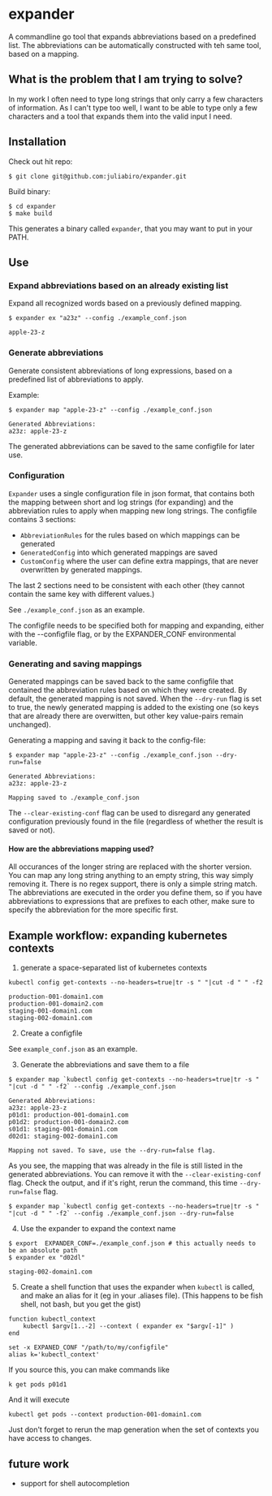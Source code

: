 # expander
A commandline go tool that expands abbreviations based on a predefined list. The abbreviations can be automatically constructed with teh same tool, based on a mapping. 

## What is the problem that I am trying to solve?

In my work I often need to type long strings that only carry a few characters of information. As I can't type too well, I want to be able to type only a few characters and a tool that expands them into the valid input I need. 

## Installation

Check out hit repo:
```
$ git clone git@github.com:juliabiro/expander.git
```

Build binary:
```
$ cd expander
$ make build
```

This generates a binary called `expander`, that you may want to put in your PATH. 

## Use

### Expand abbreviations based on an already existing list

Expand all recognized words based on a previously defined mapping. 
```
$ expander ex "a23z" --config ./example_conf.json

apple-23-z
```

### Generate abbreviations

Generate consistent abbreviations of long expressions, based on a predefined list of abbreviations to apply.

Example:
```
$ expander map "apple-23-z" --config ./example_conf.json

Generated Abbreviations:
a23z: apple-23-z
```

The generated abbreviations can be saved to the same configfile for later use. 

### Configuration

`Expander` uses a single configuration file in json format, that contains both the mapping between short and log strings (for expanding) and the abbreviation rules to apply when mapping new long strings. The configfile contains 3 sections:
- `AbbreviationRules` for the rules based on which mappings can be generated
- `GeneratedConfig` into which generated mappings are saved
- `CustomConfig` where the user can define extra mappings, that are never overwritten by generated mappings. 

The last 2 sections need to be consistent with each other (they cannot contain the same key with different values.)

See `./example_conf.json` as an example. 

The configfile needs to be specified both for mapping and expanding, either with the --configfile flag, or by the EXPANDER_CONF environmental variable. 

### Generating and saving mappings

Generated mappings can be saved back to the same configfile that contained the abbreviation rules based on which they were created. 
By default, the generated mapping is not saved. When the `--dry-run` flag is set to true, the newly generated mapping is added to the existing one (so keys that are already there are overwitten, but other key value-pairs remain unchanged). 

Generating a mapping and saving it back to the config-file:
```
$ expander map "apple-23-z" --config ./example_conf.json --dry-run=false

Generated Abbreviations:
a23z: apple-23-z

Mapping saved to ./example_conf.json
```

The `--clear-existing-conf` flag can be used to disregard any generated configuration previously found in the file (regardless of whether the result is saved or not).

#### How are the abbreviations mapping used?

All occurances of the longer string are replaced with the shorter version. 
You can map any long string anything to an empty string, this way simply removing it. 
There is no regex support, there is only a simple string match. 
The abbreviations are executed in the order you define them, so if you have abbreviations to expressions that are prefixes to each other, make sure to specify the abbreviation for the more specific first. 

## Example workflow: expanding kubernetes contexts

1. generate a space-separated list of kubernetes contexts
```
kubectl config get-contexts --no-headers=true|tr -s " "|cut -d " " -f2
```
``` 
production-001-domain1.com
production-001-domain2.com 
staging-001-domain1.com 
staging-002-domain1.com
```

2. Create a configfile

See `example_conf.json` as an example. 

3. Generate the abbreviations and save them to a file
```
$ expander map `kubectl config get-contexts --no-headers=true|tr -s " "|cut -d " " -f2` --config ./example_conf.json
```

```
Generated Abbreviations:
a23z: apple-23-z
p01d1: production-001-domain1.com
p01d2: production-001-domain2.com
s01d1: staging-001-domain1.com
d02d1: staging-002-domain1.com

Mapping not saved. To save, use the --dry-run=false flag.
```

As you see, the mapping that was already in the file is still listed in the generated abbreviations. You can remove it with the `--clear-existing-conf` flag.
Check the output, and if it's right, rerun the command, this time `--dry-run=false` flag. 

```
$ expander map `kubectl config get-contexts --no-headers=true|tr -s " "|cut -d " " -f2` --config ./example_conf.json --dry-run=false
```

4. Use the expander to expand the context name
```
$ export  EXPANDER_CONF=./example_conf.json # this actually needs to be an absolute path
$ expander ex "d02dl"

staging-002-domain1.com
```

5. Create a shell function that uses the expander when `kubectl` is called, and make an alias for it (eg in your .aliases file). 
(This happens to be fish shell, not bash, but you get the gist)

```
function kubectl_context
    kubectl $argv[1..-2] --context ( expander ex "$argv[-1]" )
end

set -x EXPANED_CONF "/path/to/my/configfile"
alias k='kubectl_context'
```

If you source this, you can make commands like 
```
k get pods p01d1
```

And it will execute 
``` 
kubectl get pods --context production-001-domain1.com
```

Just don't forget to rerun the map generation when the set of contexts you have access to changes. 


## future work

- support for shell autocompletion
